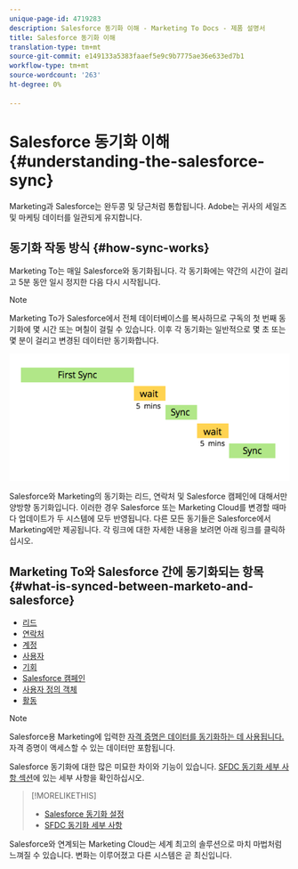 ```yaml
---
unique-page-id: 4719283
description: Salesforce 동기화 이해 - Marketing To Docs - 제품 설명서
title: Salesforce 동기화 이해
translation-type: tm+mt
source-git-commit: e149133a5383faaef5e9c9b7775ae36e633ed7b1
workflow-type: tm+mt
source-wordcount: '263'
ht-degree: 0%

---
```



# Salesforce 동기화 이해 {#understanding-the-salesforce-sync}

Marketing과 Salesforce는 완두콩 및 당근처럼 통합됩니다. Adobe는 귀사의 세일즈 및 마케팅 데이터를 일관되게 유지합니다.

## 동기화 작동 방식 {#how-sync-works}

Marketing To는 매일 Salesforce와 동기화됩니다. 각 동기화에는 약간의 시간이 걸리고 5분 동안 일시 정지한 다음 다시 시작됩니다.

>[!NOTE]
>
>Marketing To가 Salesforce에서 전체 데이터베이스를 복사하므로 구독의 첫 번째 동기화에 몇 시간 또는 며칠이 걸릴 수 있습니다. 이후 각 동기화는 일반적으로 몇 초 또는 몇 분이 걸리고 변경된 데이터만 동기화합니다.

![](assets/sync-illustration.png)

Salesforce와 Marketing의 동기화는 리드, 연락처 및 Salesforce 캠페인에 대해서만 양방향 동기화입니다. 이러한 경우 Salesforce 또는 Marketing Cloud를 변경할 때마다 업데이트가 두 시스템에 모두 반영됩니다. 다른 모든 동기들은 Salesforce에서 Marketing에만 제공됩니다. 각 링크에 대한 자세한 내용을 보려면 아래 링크를 클릭하십시오.

## Marketing To와 Salesforce 간에 동기화되는 항목{#what-is-synced-between-marketo-and-salesforce}

* [리드](sfdc-sync-details/sfdc-sync-lead-sync.md)
* [연락처](sfdc-sync-details/sfdc-sync-contact-sync.md)
* [계정](sfdc-sync-details/sfdc-sync-account-sync.md)
* [사용자](sfdc-sync-details/sfdc-sync-lead-account-owner-sync.md)
* [기회](sfdc-sync-details/sfdc-sync-opportunity-sync.md)
* [Salesforce 캠페인](sfdc-sync-details/sfdc-sync-campaign-sync.md)
* [사용자 정의 객체](sfdc-sync-details/sfdc-sync-custom-object-sync.md)
* [활동](sfdc-sync-details/sfdc-sync-activity-sync.md)

>[!NOTE]
>
>Salesforce용 Marketing에 입력한 [자격 증명은 데이터를 동기화하는 데 사용됩니다. ](setup/enterprise-unlimited-edition/step-2-of-3-create-a-salesforce-user-for-marketo-enterprise-unlimited.md) 자격 증명이 액세스할 수 있는 데이터만 포함됩니다.

Salesforce 동기화에 대한 많은 미묘한 차이와 기능이 있습니다. [SFDC 동기화 세부 사항 섹션](http://docs.marketo.com/display/docs/sfdc+sync+details)에 있는 세부 사항을 확인하십시오.

>[!MORELIKETHIS]
>
>* [Salesforce 동기화 설정](http://docs.marketo.com/display/docs/setup)
>* [SFDC 동기화 세부 사항](http://docs.marketo.com/display/docs/sfdc+sync+details)

>



Salesforce와 연계되는 Marketing Cloud는 세계 최고의 솔루션으로 마치 마법처럼 느껴질 수 있습니다. 변화는 이루어졌고 다른 시스템은 곧 최신입니다.